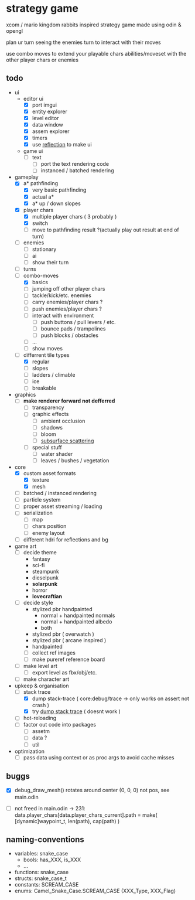 # strategy game

xcom / mario kingdom rabbits inspired strategy game made using odin & opengl

plan ur turn seeing the enemies turn to interact with their moves

use combo moves to extend your playable chars abilities/moveset with the other player chars or enemies

## todo
  * ui
    - editor ui
      - [X] port imgui 
      - [X] entity explorer
      - [X] level editor
      - [X] data window
      - [X] assem explorer 
      - [X] timers
      - [X] use [reflection](https://pkg.odin-lang.org/core/reflect/) to make ui
    - game ui
      - [ ] text
        - [ ] port the text rendering code
        - [ ] instanced / batched rendering
  * gameplay
    - [X] a* pathfinding
      - [X] very basic pathfinding
      - [X] actual a*
      - [X] a* up / down slopes
    - [X] player chars
      - [X] multiple player chars ( 3 probably )
      - [X] switch
      - [ ] move to pathfinding result ?(actually play out result at end of turn)
    - [ ] enemies
      - [ ] stationary
      - [ ] ai
      - [ ] show their turn
    - [ ] turns
    - [ ] combo-moves
      - [X] basics
      - [ ] jumping off other player chars
      - [ ] tackle/kick/etc. enemies
      - [ ] carry enemies/player chars ?
      - [ ] push enemies/player chars ?
      - [ ] interact with environment
        - [ ] push buttons / pull levers / etc.
        - [ ] bounce pads / trampolines
        - [ ] push blocks / obstacles
      - [ ] ...
      - [ ] show moves
    - [ ] differrent tile types
      - [X] regular
      - [ ] slopes
      - [ ] ladders / climable
      - [ ] ice
      - [ ] breakable
  * graphics
    - [ ] __make renderer forward not defferred__
      - [ ] transparency
      - [ ] graphic effects
        - [ ] ambient occlusion
        - [ ] shadows
        - [ ] bloom
        - [ ] [subsurface scattering](https://www.youtube.com/watch?v=wfPoVnBFv-0)
      - [ ] special stuff
        - [ ] water shader
        - [ ] leaves / bushes / vegetation
  * core
    - [X] custom asset formats
      - [X] texture
      - [X] mesh
    - [ ] batched / instanced rendering
    - [ ] particle system
    - [ ] proper asset streaming / loading
    - [ ] serialization
      - [ ] map
      - [ ] chars position
      - [ ] enemy layout
    - [ ] different hdri for reflections and bg
  * game art
    - [ ] decide theme
      - fantasy
      - sci-fi
      - steampunk
      - dieselpunk
      - __solarpunk__
      - horror
      - __lovecraftian__
    - [ ] decide style
      - stylized pbr handpainted
        - normal + handpainted normals
        - normal + handpainted albedo
        - both
      - stylized pbr ( overwatch )
      - stylized pbr ( arcane inspired )
      - handpainted
      - [ ] collect ref images 
      - [ ] make pureref reference board
    - [ ] make level art
      - [ ] export level as fbx/obj/etc.
    - [ ] make character art
  * upkeep & organisation 
    - [ ] stack trace
      - [X] dump stack-trace ( core:debug/trace -> only works on assert not crash )
      - [X] try [dump stack trace](https://github.com/DaseinPhaos/pdb) ( doesnt work )
    - [ ] hot-reloading
    - [ ] factor out code into packages 
      - [ ] assetm
      - [ ] data ? 
      - [ ] util
  * optimization
    - [ ] pass data using context or as proc args to avoid cache misses

## buggs
  - [X] debug_draw_mesh() rotates around center (0, 0, 0) not pos, see main.odin
  - [ ] not freed in main.odin -> 231: data.player_chars[data.player_chars_current].path = make( [dynamic]waypoint_t, len(path), cap(path) )


## naming-conventions
  - variables: snake_case
    - bools: has_XXX, is_XXX
    - ...
  - functions: snake_case
  - structs:   snake_case_t
  - constants: SCREAM_CASE
  - enums:     Camel_Snake_Case.SCREAM_CASE (XXX_Type, XXX_Flag) 
